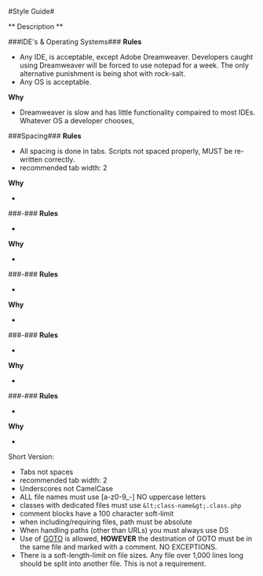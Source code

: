 #Style Guide#

** Description **

###IDE's &amp; Operating Systems###
**Rules**

* Any IDE, is acceptable, except Adobe Dreamweaver. Developers caught using Dreamweaver will be forced to use notepad for a week. The only alternative punishment is being shot with rock-salt.
* Any OS is acceptable.

**Why**

* Dreamweaver is slow and has little functionality compaired to most IDEs. Whatever OS a developer chooses,

###Spacing###
**Rules**

* All spacing is done in tabs. Scripts not spaced properly, MUST be re-written correctly.
* recommended tab width: 2

**Why**

* 

###-###
**Rules**

* 

**Why**

* 

###-###
**Rules**

* 

**Why**

* 

###-###
**Rules**

* 

**Why**

* 

###-###
**Rules**

* 

**Why**

* 

Short Version:

* Tabs not spaces
* recommended tab width: 2
* Underscores not CamelCase
* ALL file names must use [a-z0-9_-] NO uppercase letters
* classes with dedicated files must use `&lt;class-name&gt;.class.php`
* comment blocks have a 100 character soft-limit
* when including/requiring files, path must be absolute
* When handling paths (other than URLs) you must always use DS
* Use of [GOTO](http://php.net/manual/en/control-structures.goto.php) is allowed, **HOWEVER** the destination of GOTO must be in the same file and marked with a comment. NO EXCEPTIONS.
* There is a soft-length-limit on file sizes. Any file over 1,000 lines long should be split into another file. This is not a requirement.